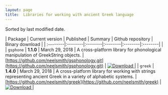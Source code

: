 ```yaml
---
layout: page
title:  Libraries for working with ancient Greek language
---
```


Sorted by last modified date.


| Package | Current version | Published | Summary | Github repository | Binary download |
| :--------|:--------|:--------|:--------|:--------|:--------| |
| `gsphone` | **1.1.0** | March 29, 2018 | A cross-platform library for phonological manipulation of GreekString objects. | [https://github.com/neelsmith/gsphonology.git](https://github.com/neelsmith/gsphonology.git) | [ ![Download](https://api.bintray.com/packages/neelsmith/maven/gsphone/images/download.svg) ](https://bintray.com/neelsmith/maven/gsphone/_latestVersion) |
| `greek` | **1.4.0** | March 29, 2018 | A cross-platform library for working with strings representing ancient Greek in a variety of alphabetic systems. | [https://github.com/neelsmith/greek](https://github.com/neelsmith/greek) | [ ![Download](https://api.bintray.com/packages/neelsmith/maven/greek/images/download.svg) ](https://bintray.com/neelsmith/maven/greek/_latestVersion) |

